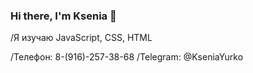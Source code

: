 ### Hi there, I'm Ksenia 👋

/Я изучаю JavaScript, CSS, HTML

/Телефон: 8-(916)-257-38-68
/Telegram: @KseniaYurko



